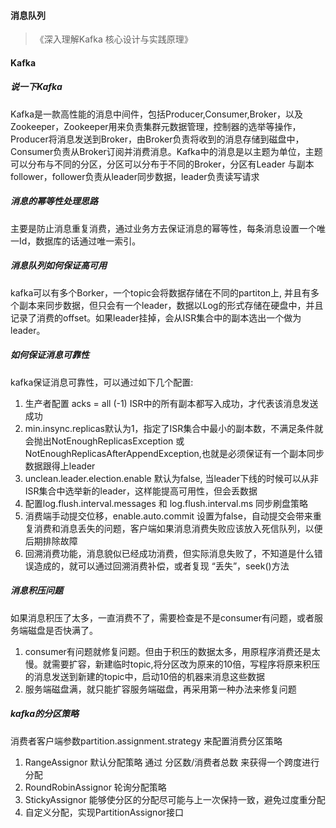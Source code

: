 #### 消息队列

> 《深入理解Kafka 核心设计与实践原理》

#### Kafka

##### 说一下Kafka

Kafka是一款高性能的消息中间件，包括Producer,Consumer,Broker，以及Zookeeper，Zookeeper用来负责集群元数据管理，控制器的选举等操作，Producer将消息发送到Broker，由Broker负责将收到的消息存储到磁盘中，Consumer负责从Broker订阅并消费消息。Kafka中的消息是以主题为单位，主题可以分布与不同的分区，分区可以分布于不同的Broker，分区有Leader 与副本follower，follower负责从leader同步数据，leader负责读写请求

##### 消息的幂等性处理思路

主要是防止消息重复消费，通过业务方去保证消息的幂等性，每条消息设置一个唯一Id，数据库的话通过唯一索引。

##### 消息队列如何保证高可用    
kafka可以有多个Borker，一个topic会将数据存储在不同的partiton上, 并且有多个副本来同步数据，但只会有一个leader，数据以Log的形式存储在硬盘中，并且记录了消费的offset。如果leader挂掉，会从ISR集合中的副本选出一个做为leader。

##### 如何保证消息可靠性
kafka保证消息可靠性，可以通过如下几个配置:  
1. 生产者配置 acks = all (-1) ISR中的所有副本都写入成功，才代表该消息发送成功
2. min.insync.replicas默认为1，指定了ISR集合中最小的副本数，不满足条件就会抛出NotEnoughReplicasException 或 NotEnoughReplicasAfterAppendException,也就是必须保证有一个副本同步数据跟得上leader
3. unclean.leader.election.enable 默认为false, 当leader下线的时候可以从非ISR集合中选举新的leader，这样能提高可用性，但会丢数据
4. 配置log.flush.interval.messages 和 log.flush.interval.ms 同步刷盘策略
5. 消费端手动提交位移，enable.auto.commit 设置为false，自动提交会带来重复消费和消息丢失的问题，客户端如果消息消费失败应该放入死信队列，以便后期排除故障
6. 回溯消费功能，消息貌似已经成功消费，但实际消息失败了，不知道是什么错误造成的，就可以通过回溯消费补偿，或者复现 “丢失”，seek()方法

##### 消息积压问题
如果消息积压了太多，一直消费不了，需要检查是不是consumer有问题，或者服务端磁盘是否快满了。
1. consumer有问题就修复问题。但由于积压的数据太多，用原程序消费还是太慢。就需要扩容，新建临时topic,将分区改为原来的10倍，写程序将原来积压的消息发送到新建的topic中，启动10倍的机器来消息这些数据
2. 服务端磁盘满，就只能扩容服务端磁盘，再采用第一种办法来修复问题

##### kafka的分区策略
消费者客户端参数partition.assignment.strategy 来配置消费分区策略
1. RangeAssignor 默认分配策略 通过  分区数/消费者总数 来获得一个跨度进行分配
2. RoundRobinAssignor 轮询分配策略
3. StickyAssignor 能够使分区的分配尽可能与上一次保持一致，避免过度重分配
4. 自定义分配，实现PartitionAssignor接口

 